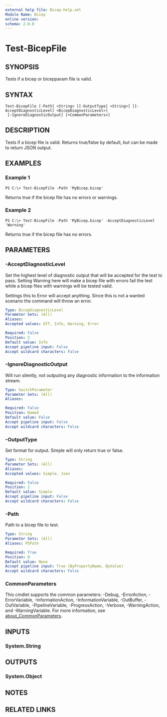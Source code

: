 ```yaml
---
external help file: Bicep-help.xml
Module Name: Bicep
online version:
schema: 2.0.0
---
```


# Test-BicepFile

## SYNOPSIS
Tests if a bicep or bicepparam file is valid.

## SYNTAX

```
Test-BicepFile [-Path] <String> [[-OutputType] <String>] [[-AcceptDiagnosticLevel] <BicepDiagnosticLevel>]
 [-IgnoreDiagnosticOutput] [<CommonParameters>]
```

## DESCRIPTION
Tests if a bicep file is valid.
Returns true/false by default, but can be made to return JSON output.

## EXAMPLES

### Example 1
```
PS C:\> Test-BicepFile -Path 'MyBicep.bicep'
```

Returns true if the bicep file has no errors or warnings.

### Example 2
```
PS C:\> Test-BicepFile -Path 'MyBicep.bicep' -AcceptDiagnosticLevel 'Warning'
```

Returns true if the bicep file has no errors.

## PARAMETERS

### -AcceptDiagnosticLevel
Set the highest level of diagnostic output that will be accepted for the test to pass.
Setting Warning here will make a bicep file with errors fail the test while a bicep files with warnings will be tested valid.

Settings this to Error will accept anything.
Since this is not a wanted scenario the command will throw an error.

```yaml
Type: BicepDiagnosticLevel
Parameter Sets: (All)
Aliases:
Accepted values: Off, Info, Warning, Error

Required: False
Position: 2
Default value: Info
Accept pipeline input: False
Accept wildcard characters: False
```

### -IgnoreDiagnosticOutput
Will run silently, not outputing any diagnostic information  to the information stream.

```yaml
Type: SwitchParameter
Parameter Sets: (All)
Aliases:

Required: False
Position: Named
Default value: False
Accept pipeline input: False
Accept wildcard characters: False
```

### -OutputType
Set format for output.
Simple will only return true or false.

```yaml
Type: String
Parameter Sets: (All)
Aliases:
Accepted values: Simple, Json

Required: False
Position: 1
Default value: Simple
Accept pipeline input: False
Accept wildcard characters: False
```

### -Path
Path to a bicep file to test.

```yaml
Type: String
Parameter Sets: (All)
Aliases: PSPath

Required: True
Position: 0
Default value: None
Accept pipeline input: True (ByPropertyName, ByValue)
Accept wildcard characters: False
```

### CommonParameters
This cmdlet supports the common parameters: -Debug, -ErrorAction, -ErrorVariable, -InformationAction, -InformationVariable, -OutBuffer, -OutVariable, -PipelineVariable, -ProgressAction, -Verbose, -WarningAction, and -WarningVariable. For more information, see [about_CommonParameters](http://go.microsoft.com/fwlink/?LinkID=113216).

## INPUTS

### System.String
## OUTPUTS

### System.Object
## NOTES

## RELATED LINKS
